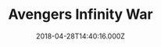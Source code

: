---
title: "Avengers Infinity War"
year: 2018
date: 2018-04-28T14:40:16.000Z
permalink: /almanac/movies/2018-04-28-avengers-infinity-war/index.html
rating: 3
tmdbid: 299536
---